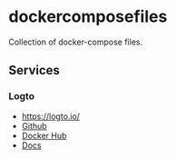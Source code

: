 # dockercomposefiles

Collection of docker-compose files.

## Services

### Logto

- https://logto.io/
- [Github](https://github.com/logto-io/logto)
- [Docker Hub](https://hub.docker.com/r/svhd/logto)
- [Docs](https://docs.logto.io/)
